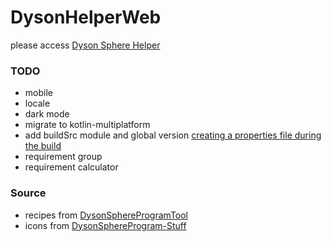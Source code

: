 # DysonHelperWeb

please access [Dyson Sphere Helper](https://fyam1997.github.io/DysonHelperWeb/)

### TODO

- mobile
- locale
- dark mode
- migrate to kotlin-multiplatform
- add buildSrc module and global
  version [creating a properties file during the build](https://stackoverflow.com/a/33026919/10351342)
- requirement group
- requirement calculator

### Source

- recipes from [DysonSphereProgramTool](https://gitee.com/DysonSphereProgramTool)
- icons from [DysonSphereProgram-Stuff](https://github.com/DivineChili/DysonSphereProgram-Stuff)